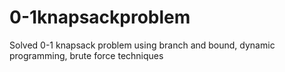# 0-1knapsackproblem
Solved 0-1 knapsack problem using branch and bound, dynamic programming, brute force techniques
